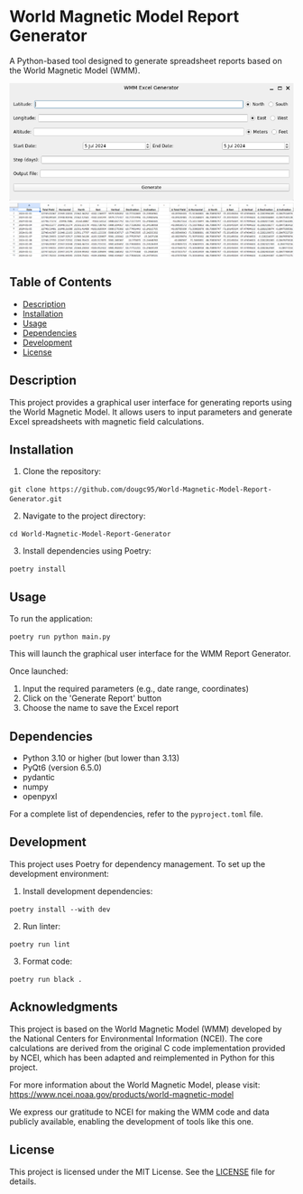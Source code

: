 # World Magnetic Model Report Generator

A Python-based tool designed to generate spreadsheet reports based on the World Magnetic Model (WMM).

<img src="assets/initial_gui.png" alt="WMM GUI Screenshot" width="600"/>

<img src="assets/results.png" alt="WMM GUI Screenshot" width="600"/>


## Table of Contents

- [Description](#description)
- [Installation](#installation)
- [Usage](#usage)
- [Dependencies](#dependencies)
- [Development](#development)
- [License](#license)

## Description

This project provides a graphical user interface for generating reports using the World Magnetic Model. It allows users to input parameters and generate Excel spreadsheets with magnetic field calculations.

## Installation

1. Clone the repository:

`git clone https://github.com/dougc95/World-Magnetic-Model-Report-Generator.git`

2. Navigate to the project directory:

`cd World-Magnetic-Model-Report-Generator`

3. Install dependencies using Poetry:

`poetry install`

## Usage

To run the application:

`poetry run python main.py`

This will launch the graphical user interface for the WMM Report Generator.

Once launched:
1. Input the required parameters (e.g., date range, coordinates)
2. Click on the 'Generate Report' button
3. Choose the name to save the Excel report

## Dependencies

- Python 3.10 or higher (but lower than 3.13)
- PyQt6 (version 6.5.0)
- pydantic
- numpy
- openpyxl

For a complete list of dependencies, refer to the `pyproject.toml` file.

## Development

This project uses Poetry for dependency management. To set up the development environment:

1. Install development dependencies:

`poetry install --with dev`

2. Run linter:

`poetry run lint`

3. Format code:

`poetry run black .`

## Acknowledgments

This project is based on the World Magnetic Model (WMM) developed by the National Centers for Environmental Information (NCEI). The core calculations are derived from the original C code implementation provided by NCEI, which has been adapted and reimplemented in Python for this project.

For more information about the World Magnetic Model, please visit:
https://www.ncei.noaa.gov/products/world-magnetic-model

We express our gratitude to NCEI for making the WMM code and data publicly available, enabling the development of tools like this one.

## License

This project is licensed under the MIT License. See the [LICENSE](LICENSE) file for details.



